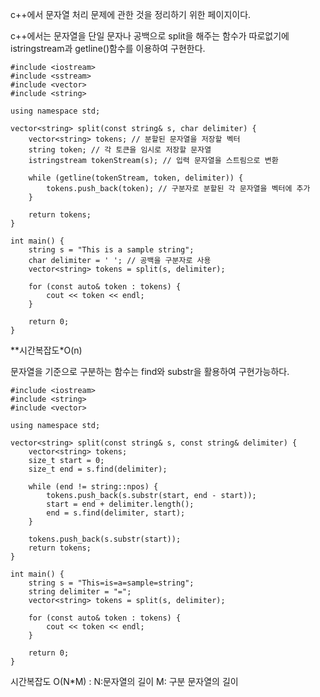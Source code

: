 

c++에서 문자열 처리 문제에 관한 것을 정리하기 위한 페이지이다.

c++에서는 문자열을 단일 문자나 공백으로  split을 해주는 함수가 따로없기에 istringstream과 getline()함수를 이용하여 구현한다.

```
#include <iostream>
#include <sstream>
#include <vector>
#include <string>

using namespace std;

vector<string> split(const string& s, char delimiter) {
    vector<string> tokens; // 분할된 문자열을 저장할 벡터
    string token; // 각 토큰을 임시로 저장할 문자열
    istringstream tokenStream(s); // 입력 문자열을 스트림으로 변환

    while (getline(tokenStream, token, delimiter)) {
        tokens.push_back(token); // 구분자로 분할된 각 문자열을 벡터에 추가
    }

    return tokens;
}

int main() {
    string s = "This is a sample string";
    char delimiter = ' '; // 공백을 구분자로 사용
    vector<string> tokens = split(s, delimiter);

    for (const auto& token : tokens) {
        cout << token << endl;
    }

    return 0;
}
```

**시간복잡도*O(n)


문자열을 기준으로 구분하는 함수는 find와 substr을 활용하여 구현가능하다.

```
#include <iostream>
#include <string>
#include <vector>

using namespace std;

vector<string> split(const string& s, const string& delimiter) {
    vector<string> tokens;
    size_t start = 0;
    size_t end = s.find(delimiter);

    while (end != string::npos) {
        tokens.push_back(s.substr(start, end - start));
        start = end + delimiter.length();
        end = s.find(delimiter, start);
    }

    tokens.push_back(s.substr(start));
    return tokens;
}

int main() {
    string s = "This=is=a=sample=string";
    string delimiter = "=";
    vector<string> tokens = split(s, delimiter);

    for (const auto& token : tokens) {
        cout << token << endl;
    }

    return 0;
}

```


시간복잡도 O(N*M) : N:문자열의 길이 M: 구분 문자열의 길이 




